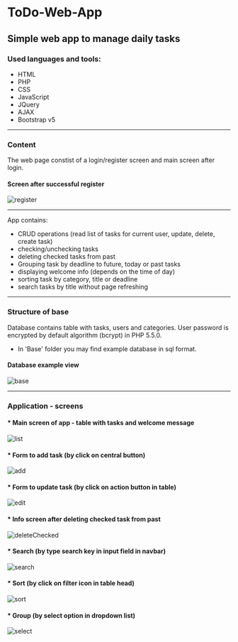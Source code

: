 # ToDo-Web-App

## Simple web app to manage daily tasks

### Used languages and tools:
 - HTML
 - PHP
 - CSS
 - JavaScript
 - JQuery
 - AJAX
 - Bootstrap v5
 
---

### Content
The web page constist of a login/register screen and main screen after login.

#### Screen after successful register

![register](https://user-images.githubusercontent.com/67658221/164249507-54155715-e1c1-46c4-8720-9c93d6761d80.png)

---

App contains:
 - CRUD operations (read list of tasks for current user, update, delete, create task)
 - checking/unchecking tasks
 - deleting checked tasks from past
 - Grouping task by deadline to future, today or past tasks
 - displaying welcome info (depends on the time of day)
 - sorting task by category, title or deadline 
 - search tasks by title without page refreshing
 
---

### Structure of base
Database contains table with tasks, users and categories. 
User password is encrypted by default algorithm (bcrypt) in PHP 5.5.0.

* In 'Base' folder you may find example database in sql format.

#### Database example view
![base](https://user-images.githubusercontent.com/67658221/164253041-cbe823ff-f3cb-436c-a2ab-558fa49e43ac.png)

---

### Application - screens

#### * Main screen of app - table with tasks and welcome message
![list](https://user-images.githubusercontent.com/67658221/164255490-3403b175-01b9-457d-a9f2-308bed13b468.png)

#### * Form to add task (by click on central button)
![add](https://user-images.githubusercontent.com/67658221/164255555-7a666ec8-181e-4c61-93cf-d02e9b4839cb.png)

#### * Form to update task (by click on action button in table)
![edit](https://user-images.githubusercontent.com/67658221/164255767-46cf81bc-795a-4727-8994-fde1da12ead0.png)

#### * Info screen after deleting checked task from past
![deleteChecked](https://user-images.githubusercontent.com/67658221/164255984-b2038bef-de34-4425-9e5d-c382dde57bd8.png)

#### * Search (by type search key in input field in navbar)
![search](https://user-images.githubusercontent.com/67658221/164256588-09d46c31-efd6-47a6-87cb-c87e45a910dd.png)

#### * Sort (by click on filter icon in table head)
![sort](https://user-images.githubusercontent.com/67658221/164256220-292c68f3-e171-4c5d-b0c2-751da8f70381.png)

#### * Group (by select option in dropdown list)
![select](https://user-images.githubusercontent.com/67658221/164256437-cf409c76-61c4-4085-8a5b-86508d9f31c7.png)



